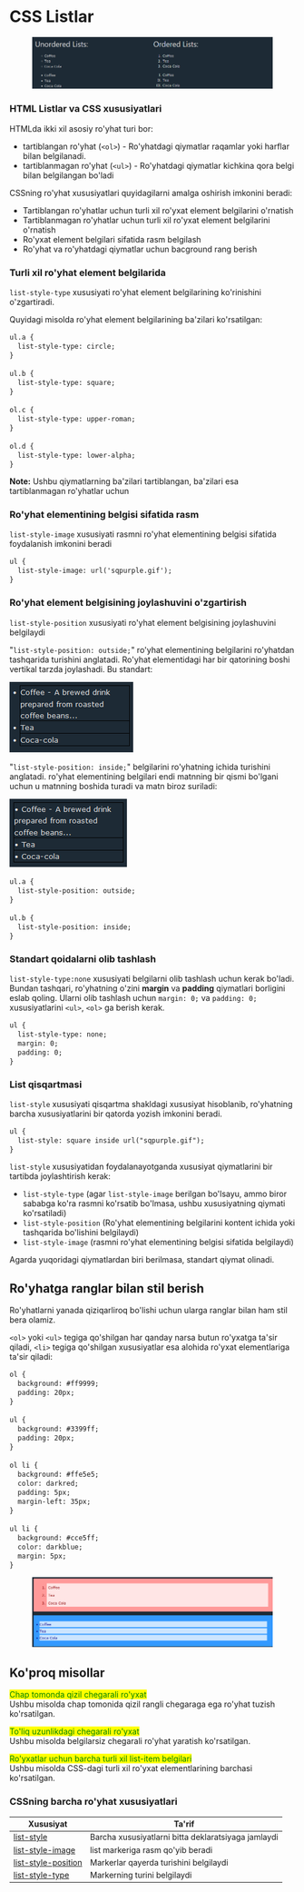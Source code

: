 # CSS Listlar

<figure><img src="../../.gitbook/assets/image (507).png" alt=""><figcaption></figcaption></figure>

### HTML Listlar va CSS xususiyatlari <a href="#html-listlar-va-css-xususiyatlari" id="html-listlar-va-css-xususiyatlari"></a>

HTMLda ikki xil asosiy ro'yhat turi bor:

* tartiblangan ro'yhat (`<ol>`) - Ro'yhatdagi qiymatlar raqamlar yoki harflar bilan belgilanadi.
* tartiblanmagan ro'yhat (`<ul>`) - Ro'yhatdagi qiymatlar kichkina qora belgi bilan belgilangan bo'ladi

CSSning ro'yhat xususiyatlari quyidagilarni amalga oshirish imkonini beradi:

* Tartiblangan ro'yhatlar uchun turli xil ro'yxat element belgilarini o'rnatish
* Tartiblanmagan ro'yhatlar uchun turli xil ro'yxat element belgilarini o'rnatish
* Ro'yxat element belgilari sifatida rasm belgilash
* Ro'yhat va ro'yhatdagi qiymatlar uchun bacground rang berish

### Turli xil ro'yhat element belgilarida <a href="#har-xil-markerlardan-foydalanish" id="har-xil-markerlardan-foydalanish"></a>

`list-style-type` xususiyati ro'yhat element belgilarining ko'rinishini o'zgartiradi.

Quyidagi misolda ro'yhat element belgilarining ba'zilari ko'rsatilgan:

```
ul.a {
  list-style-type: circle;
}

ul.b {
  list-style-type: square;
}

ol.c {
  list-style-type: upper-roman;
}

ol.d {
  list-style-type: lower-alpha;
}
```

**Note:** Ushbu qiymatlarning ba'zilari tartiblangan, ba'zilari esa tartiblanmagan ro'yhatlar uchun

### Ro'yhat elementining belgisi sifatida rasm <a href="#rasmni-list-markeri-sifatida-ishlatish" id="rasmni-list-markeri-sifatida-ishlatish"></a>

`list-style-image` xususiyati rasmni ro'yhat elementining belgisi sifatida foydalanish imkonini beradi

```
ul {
  list-style-image: url('sqpurple.gif');
}
```

### Ro'yhat element belgisining joylashuvini o'zgartirish <a href="#list-markerlarning-joylashuvini-ozgartirish" id="list-markerlarning-joylashuvini-ozgartirish"></a>

`list-style-position` xususiyati ro'yhat element belgisining joylashuvini belgilaydi

"`list-style-position: outside;`" ro'yhat elementining belgilarini ro'yhatdan tashqarida turishini anglatadi. Ro'yhat elementidagi har bir qatorining boshi vertikal tarzda joylashadi. Bu standart:

![](<../../.gitbook/assets/image (469).png>)

"`list-style-position: inside;`" belgilarini ro'yhatning ichida turishini anglatadi. ro'yhat elementining belgilari endi matnning bir qismi bo'lgani uchun u matnning boshida turadi va matn biroz suriladi:

![](<../../.gitbook/assets/image (503).png>)

```
ul.a {
  list-style-position: outside;
}

ul.b {
  list-style-position: inside;
}
```

### Standart qoidalarni olib tashlash <a href="#standart-qoidalarni-olib-tashlash" id="standart-qoidalarni-olib-tashlash"></a>

`list-style-type:none` xususiyati belgilarni olib tashlash uchun kerak bo'ladi. Bundan tashqari, ro'yhatning o'zini **margin** va **padding** qiymatlari borligini eslab qoling. Ularni olib tashlash uchun `margin: 0;` va `padding: 0;` xususiyatlarini `<ul>`, `<ol>` ga berish kerak.

```
ul {
  list-style-type: none;
  margin: 0;
  padding: 0;
}
```

### List qisqartmasi <a href="#list-qisqartmasi" id="list-qisqartmasi"></a>

`list-style` xususiyati qisqartma shakldagi xususiyat hisoblanib, ro'yhatning barcha xususiyatlarini bir qatorda yozish imkonini beradi.

```
ul {
  list-style: square inside url("sqpurple.gif");
}
```

`list-style` xususiyatidan foydalanayotganda xususiyat qiymatlarini bir tartibda joylashtirish kerak:

* `list-style-type` (agar `list-style-image` berilgan bo'lsayu, ammo biror sababga ko'ra rasmni ko'rsatib bo'lmasa, ushbu xususiyatning qiymati ko'rsatiladi)
* `list-style-position` (Ro'yhat elementining belgilarini kontent ichida yoki tashqarida bo'lishini belgilaydi)
* `list-style-image` (rasmni ro'yhat elementining belgisi sifatida belgilaydi)

Agarda yuqoridagi qiymatlardan biri berilmasa, standart qiymat olinadi.

## Ro'yhatga ranglar bilan stil berish <a href="#listga-ranglar-bilan-stil-berish" id="listga-ranglar-bilan-stil-berish"></a>

Ro'yhatlarni yanada qiziqarliroq bo'lishi uchun ularga ranglar bilan ham stil bera olamiz.

`<ol>` yoki `<ul>` tegiga qo'shilgan har qanday narsa butun ro'yxatga ta'sir qiladi, `<li>` tegiga qo'shilgan xususiyatlar esa alohida ro'yxat elementlariga ta'sir qiladi:

```
ol {
  background: #ff9999;
  padding: 20px;
}

ul {
  background: #3399ff;
  padding: 20px;
}

ol li {
  background: #ffe5e5;
  color: darkred;
  padding: 5px;
  margin-left: 35px;
}

ul li {
  background: #cce5ff;
  color: darkblue;
  margin: 5px;
}
```

<figure><img src="../../.gitbook/assets/image (523).png" alt=""><figcaption></figcaption></figure>

## Ko'proq misollar

<mark style="color:green;">Chap tomonda qizil chegarali ro'yxat</mark>\
Ushbu misolda chap tomonida qizil rangli chegaraga ega ro'yhat tuzish ko'rsatilgan.

<mark style="color:green;">To'liq uzunlikdagi chegarali ro'yxat</mark>\
Ushbu misolda belgilarsiz chegarali ro'yhat yaratish ko'rsatilgan.

<mark style="color:green;">Ro'yxatlar uchun barcha turli xil list-item belgilari</mark>\
Ushbu misolda CSS-dagi turli xil ro'yxat elementlarining barchasi ko'rsatilgan.

### CSSning barcha ro'yhat xususiyatlari <a href="#barcha-css-list-xususiyatlari" id="barcha-css-list-xususiyatlari"></a>

| Xususiyat                                                                           | Ta'rif                                              |
| ----------------------------------------------------------------------------------- | --------------------------------------------------- |
| [list-style](https://www.w3schools.com/cssref/pr\_list-style.asp)                   | Barcha xususiyatlarni bitta deklaratsiyaga jamlaydi |
| [list-style-image](https://www.w3schools.com/cssref/pr\_list-style-image.asp)       | list markeriga rasm qo'yib beradi                   |
| [list-style-position](https://www.w3schools.com/cssref/pr\_list-style-position.asp) | Markerlar qayerda turishini belgilaydi              |
| [list-style-type](https://www.w3schools.com/cssref/pr\_list-style-type.asp)         | Markerning turini belgilaydi                        |
